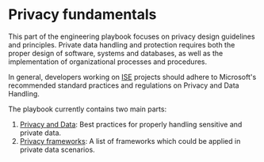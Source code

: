 # Privacy fundamentals

This part of the engineering playbook focuses on privacy design guidelines and principles.
Private data handling and protection requires both the proper design of software,
systems and databases, as well as the implementation of organizational processes and procedures.

In general, developers working on [ISE](../ISE.md) projects should adhere to
Microsoft's recommended standard practices and regulations on Privacy and Data Handling.

The playbook currently contains two main parts:

1. [Privacy and Data](data-handling.md): Best practices for properly handling sensitive and private data.
2. [Privacy frameworks](privacy-frameworks.md): A list of frameworks which could be applied in private data scenarios.
